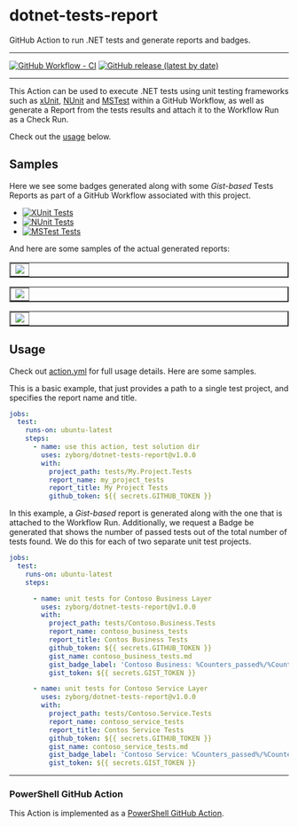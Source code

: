 # dotnet-tests-report

GitHub Action to run .NET tests and generate reports and badges.

---

[![GitHub Workflow - CI](https://github.com/zyborg/dotnet-tests-report/workflows/test-action/badge.svg)](https://github.com/zyborg/dotnet-tests-report/actions?workflow=test-action)
[![GitHub release (latest by date)](https://img.shields.io/github/v/release/zyborg/dotnet-tests-report)](https://github.com/zyborg/dotnet-tests-report/releases/latest)

---

This Action can be used to execute .NET tests using unit testing frameworks such as
[xUnit](https://xunit.net/), [NUnit](https://nunit.org/) and
[MSTest](https://docs.microsoft.com/en-us/dotnet/core/testing/unit-testing-with-mstest)
within a GitHub Workflow, as well as generate a Report from the tests results and attach
it to the Workflow Run as a Check Run.

Check out the [usage](#usage) below.

## Samples

Here we see some badges generated along with some _Gist-based_ Tests Reports as part
of a GitHub Workflow associated with this project.

* [![XUnit Tests](https://gist.github.com/ebekker/49933657cea4f772aef0320c94850f47/raw/dotnet-tests-report_xunit.md_badge.svg)](https://gist.github.com/ebekker/49933657cea4f772aef0320c94850f47)
* [![NUnit Tests](https://gist.github.com/ebekker/35d1803fbae717e5115bd58a5aa0f939/raw/dotnet-tests-report_nunit.md_badge.svg)](https://gist.github.com/ebekker/35d1803fbae717e5115bd58a5aa0f939)
* [![MSTest Tests](https://gist.github.com/ebekker/8c412f16593919d785696b2bc37f2d69/raw/dotnet-tests-report_mstest.md_badge.svg)](https://gist.github.com/ebekker/8c412f16593919d785696b2bc37f2d69)


And here are some samples of the actual generated reports:

<table border="2">
  <tr><td><img src="docs/sample1.png" /></td></tr>
</table><table border="2">
  <tr><td><img src="docs/sample2.png" /></td></tr>
</table><table border="2">
  <tr><td><img src="docs/sample3.png" /></td></tr>
</table>

## Usage

Check out [action.yml](action.yml) for full usage details.  Here are some samples.

This is a basic example, that just provides a path to a single test project, and
specifies the report name and title.

```yaml
jobs:
  test:
    runs-on: ubuntu-latest
    steps:
      - name: use this action, test solution dir
        uses: zyborg/dotnet-tests-report@v1.0.0
        with:
          project_path: tests/My.Project.Tests
          report_name: my_project_tests
          report_title: My Project Tests
          github_token: ${{ secrets.GITHUB_TOKEN }}
```

In this example, a _Gist-based_ report is generated along with the one that is
attached to the Workflow Run.  Additionally, we request a Badge be generated
that shows the number of passed tests out of the total number of tests found.
We do this for each of two separate unit test projects.

```yaml
jobs:
  test:
    runs-on: ubuntu-latest
    steps:

      - name: unit tests for Contoso Business Layer
        uses: zyborg/dotnet-tests-report@v1.0.0
        with:
          project_path: tests/Contoso.Business.Tests
          report_name: contoso_business_tests
          report_title: Contos Business Tests
          github_token: ${{ secrets.GITHUB_TOKEN }}
          gist_name: contoso_business_tests.md
          gist_badge_label: 'Contoso Business: %Counters_passed%/%Counters_total%'
          gist_token: ${{ secrets.GIST_TOKEN }}

      - name: unit tests for Contoso Service Layer
        uses: zyborg/dotnet-tests-report@v1.0.0
        with:
          project_path: tests/Contoso.Service.Tests
          report_name: contoso_service_tests
          report_title: Contos Service Tests
          github_token: ${{ secrets.GITHUB_TOKEN }}
          gist_name: contoso_service_tests.md
          gist_badge_label: 'Contoso Service: %Counters_passed%/%Counters_total%'
          gist_token: ${{ secrets.GIST_TOKEN }}
```

---

### PowerShell GitHub Action

This Action is implemented as a [PowerShell GitHub Action](https://github.com/ebekker/pwsh-github-action-base).
